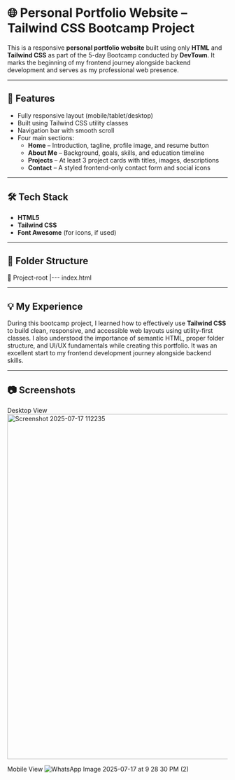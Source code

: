# 🌐 Personal Portfolio Website – Tailwind CSS Bootcamp Project

This is a responsive **personal portfolio website** built using only **HTML** and **Tailwind CSS** as part of the 5-day Bootcamp conducted by **DevTown**. It marks the beginning of my frontend journey alongside backend development and serves as my professional web presence.

---

## 📌 Features

- Fully responsive layout (mobile/tablet/desktop)
- Built using Tailwind CSS utility classes
- Navigation bar with smooth scroll
- Four main sections:
  - **Home** – Introduction, tagline, profile image, and resume button
  - **About Me** – Background, goals, skills, and education timeline
  - **Projects** – At least 3 project cards with titles, images, descriptions
  - **Contact** – A styled frontend-only contact form and social icons

---

## 🛠️ Tech Stack

- **HTML5**
- **Tailwind CSS**
- **Font Awesome** (for icons, if used)

---

## 📁 Folder Structure
📁 Project-root
 |--- index.html

---

## 💡 My Experience

During this bootcamp project, I learned how to effectively use **Tailwind CSS** to build clean, responsive, and accessible web layouts using utility-first classes. I also understood the importance of semantic HTML, proper folder structure, and UI/UX fundamentals while creating this portfolio. It was an excellent start to my frontend development journey alongside backend skills.

---

## 📷 Screenshots
Desktop View
<img width="1892" height="788" alt="Screenshot 2025-07-17 112235" src="https://github.com/user-attachments/assets/0eaf0b03-450b-497c-9f96-dc3352e5a7a2" />

Mobile View
![WhatsApp Image 2025-07-17 at 9 28 30 PM (2)](https://github.com/user-attachments/assets/7df30f58-0744-47fd-8fdd-734a459652ea)

